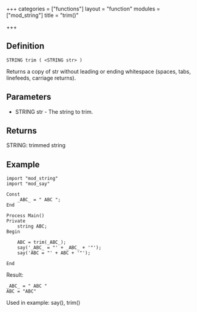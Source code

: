 +++
categories = ["functions"]
layout = "function"
modules = ["mod_string"]
title = "trim()"

+++

## Definition

    STRING trim ( <STRING str> )

Returns a copy of str without leading or ending whitespace (spaces, tabs, linefeeds, carriage returns).

## Parameters

- STRING str  - The string to trim.

## Returns

STRING: trimmed string

## Example

```
import "mod_string"
import "mod_say"

Const
    _ABC_ = " ABC ";
End

Process Main()
Private
    string ABC;
Begin

    ABC = trim(_ABC_);
    say('_ABC_ = "' + _ABC_ + '"');
    say('ABC = "' + ABC + '"');

End
```

Result:
```
_ABC_ = " ABC "
ABC = "ABC"
```

Used in example: say(), trim()
